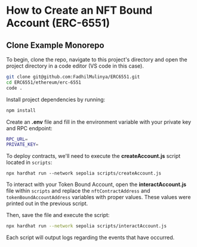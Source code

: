 # How to Create an NFT Bound Account (ERC-6551)


## Clone Example Monorepo

To begin, clone the  repo, navigate to this project's directory and open the project directory in a code editor (VS code in this case).

```bash
git clone git@github.com:FadhilMulinya/ERC6551.git
cd ERC6551/ethereum/erc-6551
code .
```

Install project dependencies by running:

```sh
npm install
```

Create an **.env** file and fill in the environment variable with your private key and RPC endpoint:

```sh
RPC_URL=
PRIVATE_KEY=
```

To deploy contracts, we'll need to execute the **createAccount.js** script located in `scripts`:

```
npx hardhat run --network sepolia scripts/createAccount.js
```

To interact with your Token Bound Account, open the **interactAccount.js** file within `scripts` and replace the `nftContractAddress` and `tokenBoundAccountAddress` variables with proper values. These values were printed out in the previous script. 

Then, save the file and execute the script:

```sh
npx hardhat run --network sepolia scripts/interactAccount.js
```

Each script will output logs regarding the events that have occurred.
